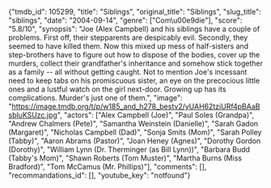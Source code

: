 {"tmdb_id": 105299, "title": "Siblings", "original_title": "Siblings", "slug_title": "siblings", "date": "2004-09-14", "genre": ["Com\u00e9die"], "score": "5.8/10", "synopsis": "Joe (Alex Campbell) and his siblings have a couple of problems. First off, their stepparents are despicably evil. Secondly, they seemed to have killed them. Now this mixed up mess of half-sisters and step-brothers have to figure out how to dispose of the bodies, cover up the murders, collect their grandfather's inheritance and somehow stick together as a family -- all without getting caught. Not to mention Joe's incessant need to keep tabs on his promiscuous sister, an eye on the precocious little ones and a lustful watch on the girl next-door. Growing up has its complications. Murder's just one of them.", "image": "https://image.tmdb.org/t/p/w185_and_h278_bestv2/yUAH62tziURf4pBAaBsbluKSUzc.jpg", "actors": ["Alex Campbell (Joe)", "Paul Soles (Grandpa)", "Andrew Chalmers (Pete)", "Samantha Weinstein (Danielle)", "Sarah Gadon (Margaret)", "Nicholas Campbell (Dad)", "Sonja Smits (Mom)", "Sarah Polley (Tabby)", "Aaron Abrams (Pastor)", "Joan Heney (Agnes)", "Dorothy Gordon (Dorothy)", "William Lynn (Dr. Therminger (as Bill Lynn))", "Barbara Budd (Tabby's Mom)", "Shawn Roberts (Tom Muster)", "Martha Burns (Miss Bradford)", "Tom McCamus (Mr. Phillips)"], "comments": [], "recommandations_id": [], "youtube_key": "notfound"}